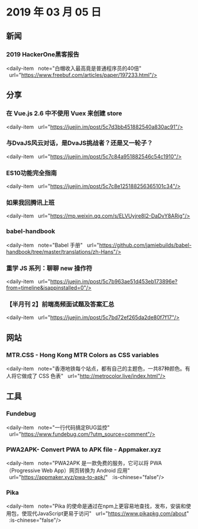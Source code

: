 # 2019 年 03 月 05 日

## 新闻

### 2019 HackerOne黑客报告

<daily-item
  note="白帽收入最高竟是普通程序员的40倍"
  url="https://www.freebuf.com/articles/paper/197233.html"/>

## 分享

### 在 Vue.js 2.6 中不使用 Vuex 来创建 store

<daily-item
  url="https://juejin.im/post/5c7d3bb451882540a830ac91"/>

### 与DvaJS风云对话，是DvaJS挑战者？还是又一轮子？

<daily-item
  url="https://juejin.im/post/5c7c84a951882546c54c1910"/>

### ES10功能完全指南

<daily-item
  url="https://juejin.im/post/5c7c8e125188256365101c34"/>

### 如果我回腾讯上班

<daily-item
  url="https://mp.weixin.qq.com/s/ELVUyjre8I2-DaDvY8ARig"/>

### babel-handbook

<daily-item
  note="Babel 手册"
  url="https://github.com/jamiebuilds/babel-handbook/tree/master/translations/zh-Hans"/>

### 重学 JS 系列：聊聊 new 操作符

<daily-item
  url="https://juejin.im/post/5c7b963ae51d453eb173896e?from=timeline&isappinstalled=0"/>

### 【半月刊 2】前端高频面试题及答案汇总

<daily-item
  url="https://juejin.im/post/5c7bd72ef265da2de80f7f17"/>

## 网站

### MTR.CSS - Hong Kong MTR Colors as CSS variables

<daily-item
  note="香港地铁每个站点，都有自己的主题色，一共87种颜色。有人将它做成了 CSS 色表"
  url="http://metrocolor.live/index.html"/>

## 工具

### Fundebug

<daily-item
  note="一行代码搞定BUG监控"
  url="https://www.fundebug.com/?utm_source=comment"/>

### PWA2APK- Convert PWA to APK file - Appmaker.xyz

<daily-item
  note="PWA2APK 是一款免费的服务，它可以将 PWA（Progressive Web App）网页转换为 Android 应用"
  url="https://appmaker.xyz/pwa-to-apk/"
  :is-chinese="false"/>

### Pika

<daily-item
  note="Pika 的使命是通过在npm上更容易地查找，发布，安装和使用包，使现代JavaScript更易于访问"
  url="https://www.pikapkg.com/about"
  :is-chinese="false"/>